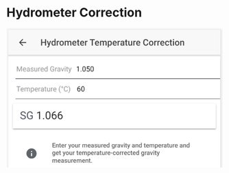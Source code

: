 # Hydrometer Correction

![Calculate corrected SG based on hydrometer reading and given temperature](../.gitbook/assets/image%20%2819%29.png)


